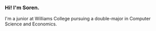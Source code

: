 ### Hi! I'm Soren.

I'm a junior at Williams College pursuing a double-major in Computer Science and Economics. 
